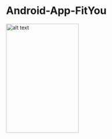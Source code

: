 # Android-App-FitYou
<img src="https://i.imgur.com/IzuWj2l.jpg" alt="alt text" width="200" height="300">



